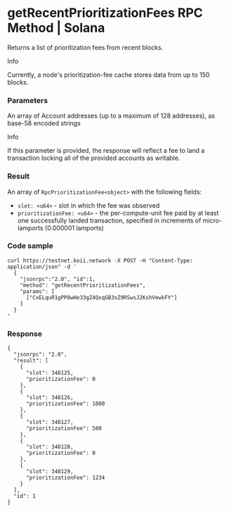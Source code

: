 # getRecentPrioritizationFees RPC Method | Solana
Returns a list of prioritization fees from recent blocks.

Info

Currently, a node's prioritization-fee cache stores data from up to 150 blocks.

### Parameters #

An array of Account addresses (up to a maximum of 128 addresses), as base-58 encoded strings

Info

If this parameter is provided, the response will reflect a fee to land a transaction locking all of the provided accounts as writable.

### Result #

An array of `RpcPrioritizationFee<object>` with the following fields:

*   `slot: <u64>` - slot in which the fee was observed
*   `prioritizationFee: <u64>` - the per-compute-unit fee paid by at least one successfully landed transaction, specified in increments of micro-lamports (0.000001 lamports)

### Code sample #

```
curl https://testnet.koii.network -X POST -H "Content-Type: application/json" -d '
  {
    "jsonrpc":"2.0", "id":1,
    "method": "getRecentPrioritizationFees",
    "params": [
      ["CxELquR1gPP8wHe33gZ4QxqGB3sZ9RSwsJ2KshVewkFY"]
    ]
  }
'
```


### Response #

```
{
  "jsonrpc": "2.0",
  "result": [
    {
      "slot": 348125,
      "prioritizationFee": 0
    },
    {
      "slot": 348126,
      "prioritizationFee": 1000
    },
    {
      "slot": 348127,
      "prioritizationFee": 500
    },
    {
      "slot": 348128,
      "prioritizationFee": 0
    },
    {
      "slot": 348129,
      "prioritizationFee": 1234
    }
  ],
  "id": 1
}
```
